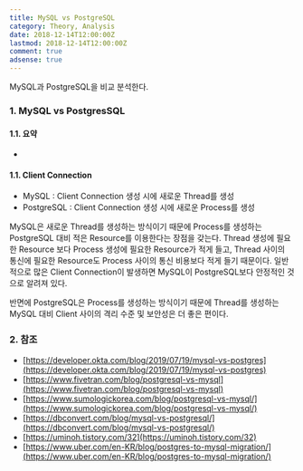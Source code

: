 ```yaml
---
title: MySQL vs PostgreSQL
category: Theory, Analysis
date: 2018-12-14T12:00:00Z
lastmod: 2018-12-14T12:00:00Z
comment: true
adsense: true
---
```


MySQL과 PostgreSQL을 비교 분석한다.

### 1. MySQL vs PostgresSQL

#### 1.1. 요약

* 

#### 1.1. Client Connection

* MySQL : Client Connection 생성 시에 새로운 Thread를 생성
* PostgreSQL : Client Connection 생성 시에 새로운 Process를 생성

MySQL은 새로운 Thread를 생성하는 방식이기 때문에 Process를 생성하는 PostgreSQL 대비 적은 Resource를 이용한다는 장점을 갖는다. Thread 생성에 필요한 Resource 보다 Process 생성에 필요한 Resource가 적게 들고, Thread 사이의 통신에 필요한 Resource도 Process 사이의 통신 비용보다 적게 들기 때문이다. 일반적으로 많은 Client Connection이 발생하면 MySQL이 PostgreSQL보다 안정적인 것으로 알려져 있다.

반면에 PostgreSQL은 Process를 생성하는 방식이기 때문에 Thread를 생성하는 MySQL 대비 Client 사이의 격리 수준 및 보안성은 더 좋은 편이다.

### 2. 참조

* [https://developer.okta.com/blog/2019/07/19/mysql-vs-postgres](https://developer.okta.com/blog/2019/07/19/mysql-vs-postgres)
* [https://www.fivetran.com/blog/postgresql-vs-mysql](https://www.fivetran.com/blog/postgresql-vs-mysql)
* [https://www.sumologickorea.com/blog/postgresql-vs-mysql/](https://www.sumologickorea.com/blog/postgresql-vs-mysql/)
* [https://dbconvert.com/blog/mysql-vs-postgresql/](https://dbconvert.com/blog/mysql-vs-postgresql/)
* [https://uminoh.tistory.com/32](https://uminoh.tistory.com/32)
* [https://www.uber.com/en-KR/blog/postgres-to-mysql-migration/](https://www.uber.com/en-KR/blog/postgres-to-mysql-migration/)